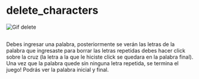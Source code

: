 # delete_characters
![Gif delete](https://media3.giphy.com/media/vohOR29F78sGk/giphy.gif)
##
Debes ingresar una palabra, posteriormente se verán las letras de la palabra que ingresaste
para borrar las letras repetidas debes hacer click sobre la cruz (la letra 
a la que le hiciste click se quedara en la palabra final).
Una vez que la palabra quede sin ninguna letra repetida, se termina el juego!
Podrás ver la palabra inicial y final.
